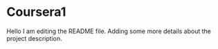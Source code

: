 # Coursera1
Hello
I am editing the README file. 
Adding some more details about the project description.
